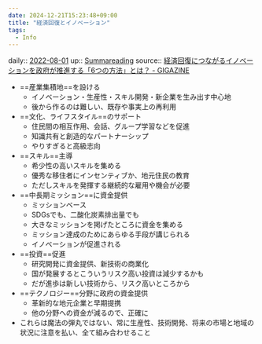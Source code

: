 ```yaml
---
date: 2024-12-21T15:23:48+09:00
title: "経済回復とイノベーション"
tags:
  - Info
---
```


daily:: [2022-08-01](Daily_Note/2022-08-01.md)
up:: [Summareading](Bar/Summareading.md)
source:: [経済回復につながるイノベーションを政府が推進する「6つの方法」とは？ - GIGAZINE](https://gigazine.net/news/20220731-6-ways-governments-drive-innovation/)

- ==産業集積地==を設ける
	- イノベーション・生産性・スキル開発・新企業を生み出す中心地
	- 後から作るのは難しい、既存や事実上の再利用
- ==文化、ライフスタイル==のサポート
	- 住民間の相互作用、会話、グループ学習などを促進
	- 知識共有と創造的なパートナーシップ
	- やりすぎると高級志向
- ==スキル==主導
	- 希少性の高いスキルを集める
	- 優秀な移住者にインセンティブか、地元住民の教育
	- ただしスキルを発揮する継続的な雇用や機会が必要
- ==中長期ミッション==に資金提供
	- ミッションベース
	- SDGsでも、二酸化炭素排出量でも
	- 大きなミッションを掲げたところに資金を集める
	- ミッション達成のためにあらゆる手段が講じられる
	- イノベーションが促進される
- ==投資==促進
	- 研究開発に資金提供、新技術の商業化
	- 国が発展するとこういうリスク高い投資は減少するかも
	- だが進歩は新しい技術から、リスク高いところから
- ==テクノロジー==分野に政府の資金提供
	- 革新的な地元企業と早期提携
	- 他の分野への資金が減るので、正確に
- これらは魔法の弾丸ではない、常に生産性、技術開発、将来の市場と地域の状況に注意を払い、全て組み合わせること